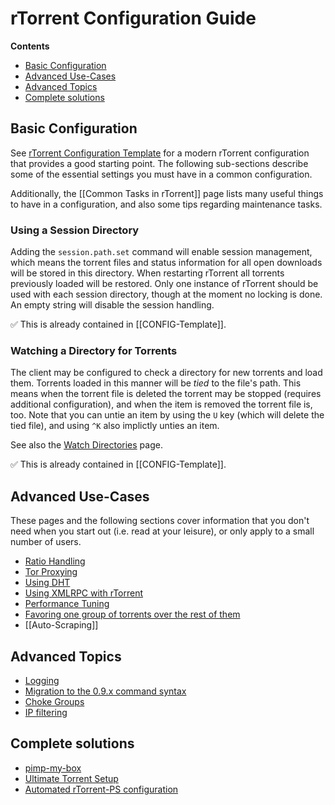 # rTorrent Configuration Guide
**Contents**

 * [Basic Configuration](#basic-configuration)
 * [Advanced Use-Cases](#advanced-use-cases)
 * [Advanced Topics](#advanced-topics)
 * [Complete solutions](#complete-solutions)


## Basic Configuration 

See [rTorrent Configuration Template](https://github.com/rakshasa/rtorrent/wiki/CONFIG-Template) for a modern rTorrent configuration that provides a good starting point. The following sub-sections describe some of the essential settings you must have in a common configuration.

Additionally, the [[Common Tasks in rTorrent]] page lists many useful things to have in a configuration, and also some tips regarding maintenance tasks.

### Using a Session Directory

Adding the `session.path.set` command will enable session management, which means the torrent files and status information for all open downloads will be stored in this directory. When restarting rTorrent all torrents previously loaded will be restored. Only one instance of rTorrent should be used with each session directory, though at the moment no locking is done. An empty string will disable the session handling.

:white_check_mark: This is already contained in [[CONFIG-Template]].


### Watching a Directory for Torrents

The client may be configured to check a directory for new torrents and load them. Torrents loaded in this manner will be *tied* to the file's path. This means when the torrent file is deleted the torrent may be stopped (requires additional configuration), and when the item is removed the torrent file is, too. Note that you can untie an item by using the `U` key (which will delete the tied file), and using `^K` also implictly unties an item.

See also the [Watch Directories](https://github.com/rakshasa/rtorrent/wiki/TORRENT-Watch-directories) page.

:white_check_mark: This is already contained in [[CONFIG-Template]].


## Advanced Use-Cases

These pages and the following sections cover information that you don't need when you start out (i.e. read at your leisure), or only apply to a small number of users.

 * [Ratio Handling](https://github.com/rakshasa/rtorrent/wiki/RTorrentRatioHandling)
 * [Tor Proxying](https://github.com/rakshasa/rtorrent/wiki/Tor-based-Proxying-Guide)
 * [Using DHT](https://github.com/rakshasa/rtorrent/wiki/Using-DHT)
 * [Using XMLRPC with rTorrent](https://github.com/rakshasa/rtorrent/wiki/RPC-Setup-XMLRPC)
 * [Performance Tuning](https://github.com/rakshasa/rtorrent/wiki/Performance-Tuning)
 * [Favoring one group of torrents over the rest of them](https://github.com/rakshasa/rtorrent/wiki/Favoring-group-of-torrents)
 * [[Auto-Scraping]]

## Advanced Topics

 * [Logging](https://github.com/rakshasa/rtorrent/wiki/LOG-Logging)
 * [Migration to the 0.9.x command syntax](https://github.com/rakshasa/rtorrent/wiki/RPC-Migration-0.9)
 * [Choke Groups](https://github.com/rakshasa/rtorrent/wiki/Choke-Groups)
 * [IP filtering](https://github.com/rakshasa/rtorrent/wiki/IP-filtering)


## Complete solutions

* [pimp-my-box](https://github.com/pyroscope/pimp-my-box)
* [Ultimate Torrent Setup](https://github.com/xombiemp/ultimate-torrent-setup/wiki)
* [Automated rTorrent-PS configuration](https://github.com/chros73/rtorrent-ps_setup)
